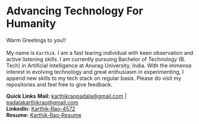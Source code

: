 # Advancing Technology For Humanity
Warm Greetings to you!!\
\
My name is `Karthik`. I am a fast learing individual with keen observation and active listening skills. I am currently pursuing Bachelor of Technology (B. Tech) in Artificial Intelligence at Anurag University, India. With the immense interest in evolving technology and great enthusiasm in experimenting, I append new skills to my tech stack on regular basis. Please do visit my repositories and feel free to give feedback. 

**Quick Links**
**Mail:** karthikraopadala@gmail.com | padalakarthikrao@gmail.com \
**LinkedIn:** [Karthik-Rao-4572](https://www.linkedin.com/in/karthik-rao-padala/) \
**Resume:** [Karthik-Rao-Resume](https://drive.google.com/file/d/1yNq7Dic6LNIePa49gaglzceOQuh7AhdZ/view?usp=sharing)

<!--
**KARTHIK-RAO-4572/KARTHIK-RAO-4572** is a ✨ _special_ ✨ repository because its `README.md` (this file) appears on your GitHub profile.

Here are some ideas to get you started:

- 🔭 I’m currently working on ...
- 🌱 I’m currently learning ...
- 👯 I’m looking to collaborate on ...
- 🤔 I’m looking for help with ...
- 💬 Ask me about ...
- 📫 How to reach me: ...
- 😄 Pronouns: ...
- ⚡ Fun fact: ...
-->
